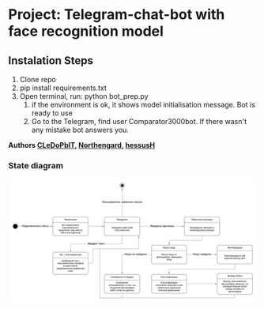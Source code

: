 ﻿# Project: Telegram-chat-bot with face recognition model
## Instalation Steps
1. Clone repo
2. pip install requirements.txt
3. Open terminal, run: python bot_prep.py
   1. if the environment is ok, it shows model initialisation message. Bot is ready to use
   2. Go to the Telegram, find user Comparator3000bot. If there wasn't any mistake bot answers you.

**Authors [CLeDoPbIT](https://github.com/CLeDoPbIT), [Northengard](https://github.com/Northengard), [hessusH](https://github.com/hessusH)**

### State diagram
![Basic State Diagram](./figures/Basic_State_Diagram.jpg)
